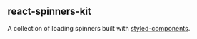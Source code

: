 ## react-spinners-kit

A collection of loading spinners built with [styled-components](https://styled-components.com).
